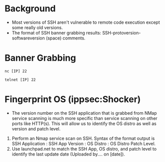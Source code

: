 # Background
- Most versions of SSH aren't vulnerable to remote code execution except some really old versions.
- The format of SSH banner grabbing results: SSH-protoversion-softwareversion (space) comments.

# Banner Grabbing
```
nc [IP] 22
```
```
telnet [IP] 22
```

# Fingerprint OS (ippsec:Shocker)
- The version number on the SSH application that is grabbed from NMap service scanning is much more specific than service scanning on other ports like HTTP(s).  This will allow us to identify the OS distro as well as version and patch level.
1. Perform an Nmap service scan on SSH.  Syntax of the format output is SSH Application : SSH App Version : OS Distro : OS Distro Patch Level.
2. Use launchpad.net to match the SSH App, OS distro, and patch level to identify the last update date (Uploaded by.... on \[date]).
